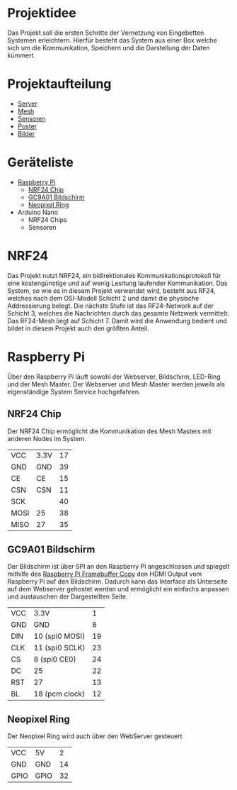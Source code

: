 # Projektidee
Das Projekt soll die ersten Schritte der Vernetzung von Eingebetten Systemen erleichtern. Hierfür besteht das System aus einer Box welche sich um die Kommunikation, Speichern und die Darstellung der Daten kümmert.

# Projektaufteilung
- [Server](https://github.com/my-mesh/server)
- [Mesh](https://github.com/my-mesh/mesh)
- [Sensoren](https://github.com/my-mesh/sensor)
- [Poster](https://github.com/my-mesh/poster)
- [Bilder](https://github.com/my-mesh/pictures)

# Geräteliste
- [Raspberry Pi](#raspberry-pi)
  - [NRF24 Chip](#nrf24-chip)
  - [GC9A01 Bildschirm](#gc9a01-bildschirm)
  - [Neopixel Ring](#neopixel-ring)
- Arduino Nano
  - NRF24 Chips
  - Sensoren
  
# NRF24
Das Projekt nutzt NRF24, ein bidirektionales Kommunikationsprotokoll für eine kostengünstige und auf wenig Lesitung laufender Kommunikation. Das System, so wie es in diesem Projekt verwendet wird, besteht aus RF24, welches nach dem OSI-Modell Schicht 2 und damit die physische Addressierung belegt. Die nächste Stufe ist das RF24-Network auf der Schicht 3, welches die Nachrichten durch das gesamte Netzwerk vermittelt. Das RF24-Mesh liegt auf Schicht 7. Damit wird die Anwendung bedient und bildet in diesem Projekt auch den größten Anteil.

# Raspberry Pi
Über den Raspberry Pi läuft sowohl der Webserver, Bildschirm, LED-Ring und der Mesh Master. Der Webserver und Mesh Master werden jeweils als eigenständige System Service hochgefahren.

## NRF24 Chip
Der NRF24 Chip ermöglicht die Kommunikation des Mesh Masters mit anderen Nodes im System.

<table>
    <tbody>
        <tr>
            <td>VCC</td><td>3.3V</td><td>17</td>
        </tr>
        <tr>
            <td>GND</td><td>GND</td><td>39</td>
        </tr>
        <tr>
            <td>CE</td><td>CE</td><td>15</td>
        </tr>
        <tr>
            <td>CSN</td><td>CSN</td><td>11</td>
        </tr>
        <tr>
            <td>SCK</td><td></td><td>40</td>
        </tr>
        <tr>
            <td>MOSI</td><td>25</td><td>38</td>
        </tr>
        <tr>
            <td>MISO</td><td>27</td><td>35</td>
        </tr>
    </tbody>
</table>

## GC9A01 Bildschirm
Der Bildschirm ist über SPI an den Raspberry Pi angeschlossen und spiegelt mithilfe des [Raspberry Pi Framebuffer Copy](https://github.com/tasanakorn/rpi-fbcp) den HDMI Output vom Raspberry Pi auf den Bildschirm. Dadurch kann das Interface als Unterseite auf dem Webserver gehostet werden und ermöglicht ein einfachs anpassen und austauschen der Dargestellten Seite.

<table>
    <tbody>
        <tr>
            <td>VCC</td><td>3.3V</td><td>1</td>
        </tr>
        <tr>
            <td>GND</td><td>GND</td><td>6</td>
        </tr>
        <tr>
            <td>DIN</td><td>10 (spi0 MOSI)</td><td>19</td>
        </tr>
        <tr>
            <td>CLK</td><td>11 (spi0 SCLK)</td><td>23</td>
        </tr>
        <tr>
            <td>CS</td><td>8 (spi0 CE0)</td><td>24</td>
        </tr>
        <tr>
            <td>DC</td><td>25</td><td>22</td>
        </tr>
        <tr>
            <td>RST</td><td>27</td><td>13</td>
        </tr>
        <tr>
            <td>BL</td><td>18 (pcm clock)</td><td>12</td>
        </tr>
    </tbody>
</table>

## Neopixel Ring
Der Neopixel Ring wird auch über den WebServer gesteuert

<table>
    <tbody>
        <tr>
            <td>VCC</td><td>5V</td><td>2</td>
        </tr>
        <tr>
            <td>GND</td><td>GND</td><td>14</td>
        </tr>
        <tr>
            <td>GPIO</td><td>GPIO</td><td>32</td>
        </tr>
    </tbody>
</table>
